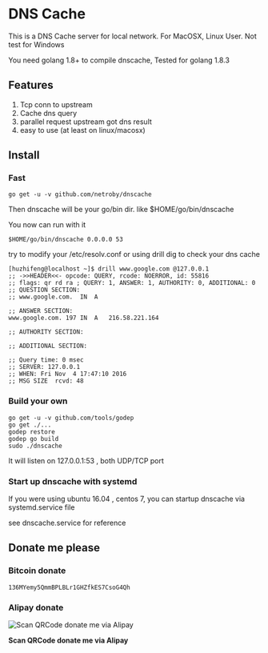 #  DNS Cache

This is a DNS Cache server for local network. For MacOSX, Linux User. 
Not test for Windows

You need golang 1.8+ to compile dnscache, Tested for golang 1.8.3

## Features

1. Tcp conn to upstream
2. Cache dns query 
3. parallel request upstream got dns result
4. easy to use (at least on linux/macosx)

## Install


### Fast 

```
go get -u -v github.com/netroby/dnscache
```

Then dnscache will be your go/bin dir. like $HOME/go/bin/dnscache

You now can run with it 

```
$HOME/go/bin/dnscache 0.0.0.0 53
```

try to modify your /etc/resolv.conf or using drill dig to check your dns
cache

```
[huzhifeng@localhost ~]$ drill www.google.com @127.0.0.1
;; ->>HEADER<<- opcode: QUERY, rcode: NOERROR, id: 55816
;; flags: qr rd ra ; QUERY: 1, ANSWER: 1, AUTHORITY: 0, ADDITIONAL: 0 
;; QUESTION SECTION:
;; www.google.com.	IN	A

;; ANSWER SECTION:
www.google.com.	197	IN	A	216.58.221.164

;; AUTHORITY SECTION:

;; ADDITIONAL SECTION:

;; Query time: 0 msec
;; SERVER: 127.0.0.1
;; WHEN: Fri Nov  4 17:47:10 2016
;; MSG SIZE  rcvd: 48

```

### Build your own

```
go get -u -v github.com/tools/godep
go get ./...
godep restore
godep go build
sudo ./dnscache
```
It will listen on 127.0.0.1:53 , both UDP/TCP port

### Start up dnscache with systemd

If you were using ubuntu 16.04 , centos 7, you can startup dnscache via systemd.service file

see dnscache.service for reference

## Donate me please

### Bitcoin donate

```
136MYemy5QmmBPLBLr1GHZfkES7CsoG4Qh
```
### Alipay donate
![Scan QRCode donate me via Alipay](https://www.netroby.com/assets/images/alipayme.jpg)

**Scan QRCode donate me via Alipay**
